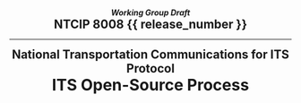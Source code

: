 #

<div style="text-align: center; font-style: italic; font-weight: bold;">
  Working Group Draft
</div>

<div style="text-align: center; font-size: 1.5em; font-weight: bold;">
  NTCIP 8008 {{ release_number }}
</div>

---

<div style="text-align: center; font-size: 1.5em; font-weight: bold;">
  National Transportation Communications for ITS Protocol
</div>

<div style="text-align: center; font-size: 2em; font-weight: bold;">
  ITS Open-Source Process
</div>
<div></div>
